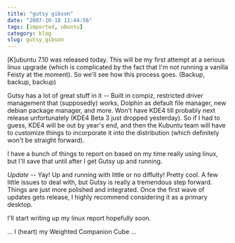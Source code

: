 ```yaml
---
title: "gutsy gibson"
date: "2007-10-18 11:44:56"
tags: [imported, ubuntu]
category: blog
slug: gutsy_gibson
---
```


[K]ubuntu 7.10 was released today. This will be my first attempt at a serious linux upgrade (which is complicated by the fact that I'm not running a vanilla Feisty at the moment). So we'll see how this process goes. (Backup, backup, backup)

Gutsy has a lot of great stuff in it -- Built in compiz, restricted driver management that (supposedly) works, Dolphin as default file manager, new debian package manager, and more. Won't have KDE4 till probably next release unfortunately (KDE4 Beta 3 just dropped yesterday). So if I had to guess, KDE4 will be out by year's end, and then the Kubuntu team will have to customize things to incorporate it into the distribution (which definitely won't be straight forward).

I have a bunch of things to report on based on my time really using linux, but I'll save that until after I get Gutsy up and running.

<em>Update</em> -- Yay! Up and running with little or no diffulty! Pretty cool. A few little issues to deal with, but Gutsy is really a tremendous step forward. Things are just more polished and integrated. Once the first wave of updates gets release, I highly recommend considering it as a primary desktop.

I'll start writing up my linux report hopefully soon.

... I (heart) my Weighted Companion Cube ...
